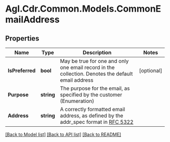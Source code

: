 # Agl.Cdr.Common.Models.CommonEmailAddress

## Properties

Name | Type | Description | Notes
------------ | ------------- | ------------- | -------------
**IsPreferred** | **bool** | May be true for one and only one email record in the collection. Denotes the default email address | [optional] 
**Purpose** | **string** | The purpose for the email, as specified by the customer (Enumeration) | 
**Address** | **string** | A correctly formatted email address, as defined by the addr_spec format in [RFC 5322](https://www.ietf.org/rfc/rfc5322.txt) | 

[[Back to Model list]](../README.md#documentation-for-models) [[Back to API list]](../README.md#documentation-for-api-endpoints) [[Back to README]](../README.md)

